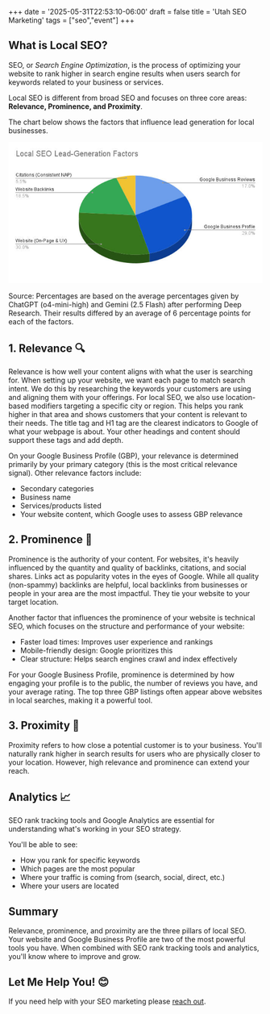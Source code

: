 +++
date = '2025-05-31T22:53:10-06:00'
draft = false
title = 'Utah SEO Marketing'
tags = ["seo","event"]
+++

## What is Local SEO?

SEO, or *Search Engine Optimization*, is the process of optimizing your website to rank higher in search engine results when users search for keywords related to your business or services.

Local SEO is different from broad SEO and focuses on three core areas: **Relevance, Prominence, and Proximity**.

The chart below shows the factors that influence lead generation for local businesses.

![Local SEO Lead-Generation Factors Pie Chart](image.png)

Source: Percentages are based on the average percentages given by ChatGPT (o4-mini-high) and Gemini (2.5 Flash) after performing Deep Research. Their results differed by an average of 6 percentage points for each of the factors.

## 1. Relevance 🔍

Relevance is how well your content aligns with what the user is searching for. When setting up your website, we want each page to match search intent. We do this by researching the keywords your customers are using and aligning them with your offerings.
For local SEO, we also use location-based modifiers targeting a specific city or region. This helps you rank higher in that area and shows customers that your content is relevant to their needs.
The title tag and H1 tag are the clearest indicators to Google of what your webpage is about. Your other headings and content should support these tags and add depth.

On your Google Business Profile (GBP), your relevance is determined primarily by your primary category (this is the most critical relevance signal).
Other relevance factors include:

- Secondary categories
- Business name
- Services/products listed
- Your website content, which Google uses to assess GBP relevance

## 2. Prominence 🔗

Prominence is the authority of your content. For websites, it's heavily influenced by the quantity and quality of backlinks, citations, and social shares. Links act as popularity votes in the eyes of Google.
While all quality (non-spammy) backlinks are helpful, local backlinks from businesses or people in your area are the most impactful. They tie your website to your target location.

Another factor that influences the prominence of your website is technical SEO, which focuses on the structure and performance of your website:

- Faster load times: Improves user experience and rankings
- Mobile-friendly design: Google prioritizes this
- Clear structure: Helps search engines crawl and index effectively

For your Google Business Profile, prominence is determined by how engaging your profile is to the public, the number of reviews you have, and your average rating. The top three GBP listings often appear above websites in local searches, making it a powerful tool.

## 3. Proximity 📍

Proximity refers to how close a potential customer is to your business. You'll naturally rank higher in search results for users who are physically closer to your location. However, high relevance and prominence can extend your reach.

## Analytics 📈

SEO rank tracking tools and Google Analytics are essential for understanding what's working in your SEO strategy.

You'll be able to see:

- How you rank for specific keywords
- Which pages are the most popular
- Where your traffic is coming from (search, social, direct, etc.)
- Where your users are located

## Summary

Relevance, prominence, and proximity are the three pillars of local SEO. Your website and Google Business Profile are two of the most powerful tools you have. When combined with SEO rank tracking tools and analytics, you'll know where to improve and grow.

## Let Me Help You! 😊

If you need help with your SEO marketing please [reach out](https://rankutah.com/#contact).

